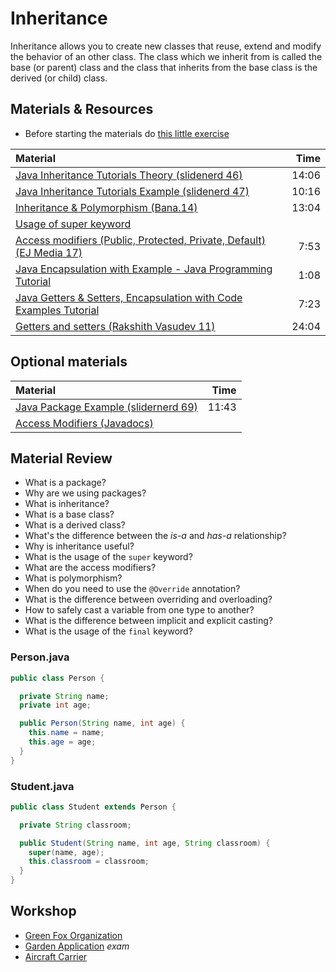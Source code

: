 # Inheritance

Inheritance allows you to create new classes that reuse, extend and modify the
behavior of an other class. The class which we inherit from is called the base
(or parent) class and the class that inherits from the base class is the derived
(or child) class.

## Materials & Resources

- Before starting the materials do [this little exercise](before/java.md)

| Material                                                                                                            |  Time |
| :------------------------------------------------------------------------------------------------------------------ | ----: |
| [Java Inheritance Tutorials Theory (slidenerd 46)](https://www.youtube.com/watch?v=i2ghIckPZfE)                     | 14:06 |
| [Java Inheritance Tutorials Example (slidenerd 47)](https://www.youtube.com/watch?v=PHden2Po8YU)                    | 10:16 |
| [Inheritance & Polymorphism (Bana.14)](https://www.youtube.com/watch?v=Lsdaztp3_lw)                                 | 13:04 |
| [Usage of super keyword](http://www.javatpoint.com/super-keyword)                                                   |       |
| [Access modifiers (Public, Protected, Private, Default) (EJ Media 17)](https://www.youtube.com/watch?v=aRQRV2PMHtk) |  7:53 |
| [Java Encapsulation with Example - Java Programming Tutorial](https://www.youtube.com/watch?v=szYzBC89CPE)          |  1:08 |
| [Java Getters & Setters, Encapsulation with Code Examples Tutorial](https://www.youtube.com/watch?v=zjSFZJp1pY4)    |  7:23 |
| [Getters and setters (Rakshith Vasudev 11)](https://www.youtube.com/watch?v=Z12IEPyh0fc)                            | 24:04 |

## Optional materials

| Material                                                                                              |  Time |
| :---------------------------------------------------------------------------------------------------- | ----: |
| [Java Package Example (slidernerd 69)](https://www.youtube.com/watch?v=FjgnIYMBhDA)                   | 11:43 |
| [Access Modifiers (Javadocs)](https://docs.oracle.com/javase/tutorial/java/javaOO/accesscontrol.html) |       |

## Material Review

- What is a package?
  <!--
    A package can be defined as a grouping of related classes providing access
    protection and namespace management. Pretty much a directory with the
    grouped class files.
  -->
- Why are we using packages?
  <!--
    Packages are used in Java in order to prevent naming conflicts, to control
    access, to make searching/locating and usage easier of classes.
  -->
- What is inheritance?
  <!--
    Different kinds of objects often have a certain amount in common with each
    other. Mountain bikes, road bikes, and tandem bikes, for example, all share
    the characteristics of bicycles (current speed, current pedal cadence,
    current gear). Yet each also defines additional features that make them
    different: tandem bicycles have two seats and two sets of handlebars; road
    bikes have drop handlebars; some mountain bikes have an additional chain
    ring, giving them a lower gear ratio.

    https://docs.oracle.com/javase/tutorial/java/concepts/inheritance.html
  -->
- What is a base class?
  <!--
    Superclass is the class from where a subclass inherits the features. It is
    also called a base class or a parent class.
  -->
- What is a derived class?
  <!--
    Subclass is a class which inherits the other class. It is also called a
    derived class, extended class, or child class.
  -->
- What's the difference between the *is-a* and *has-a* relationship?
  <!--
    A house has a room while water is a drink.
    The VW Beatle is a car, but the Garage is not a car, but has a car.

    It is an easy way to determine whether you should use inheritance or not at
    the beginning.
  -->
- Why is inheritance useful?
  <!--
    For Method Overriding (so runtime polymorphism can be achieved).
    For Code Reusability.
  -->
- What is the usage of the `super` keyword?
  <!--
    Super can be used to refer immediate parent class instance variable.
    Super can be used to invoke immediate parent class method.
    Super() can be used to invoke immediate parent class constructor.
  -->
- What are the access modifiers?
  <!--
    Access modifiers (or access specifiers) are keywords in object-oriented
    languages that set the accessibility of classes, methods, and other members.
    Access modifiers are a specific part of programming language syntax used to
    facilitate the encapsulation of components.

    Protected, package private.

    The access modifier in the parent class can't be looser than in the subclass
    because it would harm the polymorphism.
  -->
- What is polymorphism?
  <!--
    Within an inheritance hierarchy, a subclass can override a method of its
    superclass. That enables the developer of the subclass to customize or
    completely replace the behavior of that method.
    Both methods, implemented by the super- and subclass, share the same name
    and parameters but provide different functionality.
  -->
- When do you need to use the `@Override` annotation?
  <!--
    Use it every time you override a method for two benefits. Do it so that you
    can take advantage of the compiler checking to make sure you actually are
    overriding a method when you think you are. This way, if you make a common
    mistake of misspelling a method name or not correctly matching the
    parameters, you will be warned that you method does not actually override as
    you think it does. Secondly, it makes your code easier to understand because
    it is more obvious which methods are overwritten.
  -->
- What is the difference between overriding and overloading?
  <!--
    Overriding means that you are implementing an inherited method while
    overloading means that you are creating a method with the same name but
    different parameters.
  -->
- How to safely cast a variable from one type to another?
  <!--
    Use the 'instanceof' operator and (Type).
  -->
- What is the difference between implicit and explicit casting?
  <!--
    Implicit casting or widening or automatic type conversion can happen if both
    type are compatible and target type is larger than source type.
    For example byte -> short -> int -> long -> float -> double

    Explicit casting or narrowing is required when you are assigning a larger
    type to a smaller type.
    For example double -> float -> long -> int -> short -> byte
    https://www.javainterviewpoint.com/type-casting-java-implicit-explicit-casting/
  -->
- What is the usage of the `final` keyword?
  <!--
    Final classes can't be inherited.
    Final methods can't be overridden.
  -->

### Person.java

```java
public class Person {

  private String name;
  private int age;

  public Person(String name, int age) {
    this.name = name;
    this.age = age;
  }
}
```

### Student.java

```java
public class Student extends Person {

  private String classroom;

  public Student(String name, int age, String classroom) {
    super(name, age);
    this.classroom = classroom;
  }
}
```

## Workshop

- [Green Fox Organization](exercises/01-green-fox/java.md)
- [Garden Application](exercises/02-garden-app/README.md) *exam*
- [Aircraft Carrier](exercises/03-aircraft-carrier/README.md)
